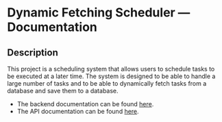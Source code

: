 # Dynamic Fetching Scheduler — Documentation

## Description

This project is a scheduling system that allows users to schedule tasks to be executed at a later time. 
The system is designed to be able to handle a large number of tasks and to be able to dynamically fetch tasks from a 
database and save them to a database.

* The backend documentation can be found [here](code/jvm/README.md).
* The API documentation can be found [here](code/jvm/API-doc.md).
